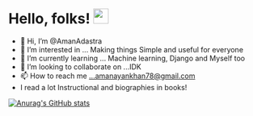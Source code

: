 # Hello, folks! <img src="https://raw.githubusercontent.com/MartinHeinz/MartinHeinz/master/wave.gif" width="30px">


- 👋 Hi, I’m @AmanAdastra
- 👀 I’m interested in ... Making things Simple and useful for everyone
- 🌱 I’m currently learning ... Machine learning, Django and Myself too
- 💞️ I’m looking to collaborate on ...IDK
- 📫 How to reach me ...amanayankhan78@gmail.com
- I read a lot Instructional and biographies in books!


[![Anurag's GitHub stats](https://github-readme-stats.vercel.app/api?username=amanadastra)](https://github.com/anuraghazra/github-readme-stats)


<!---
AmanAdastra/AmanAdastra is a ✨ special ✨ repository because its `README.md` (this file) appears on your GitHub profile.
You can click the Preview link to take a look at your changes.
--->
